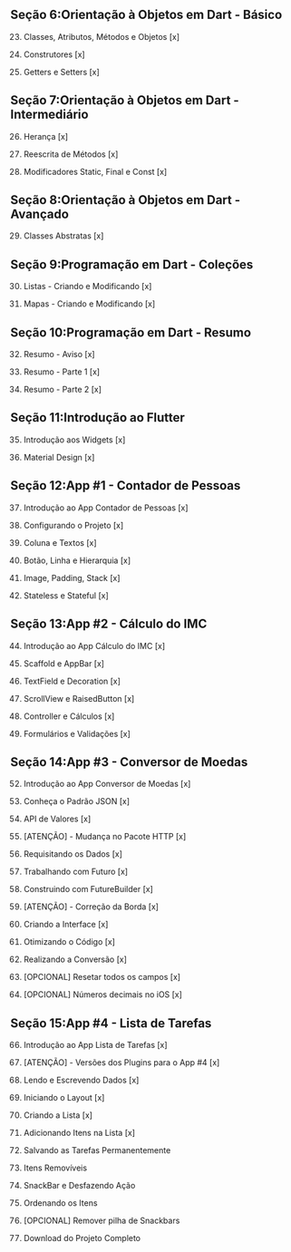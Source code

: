 ## Seção  6:Orientação à Objetos em Dart - Básico
   
   23. Classes, Atributos, Métodos e Objetos [x]
   
   24. Construtores [x]
   
   25. Getters e Setters [x]

## Seção  7:Orientação à Objetos em Dart - Intermediário
   
   26. Herança [x]
   
   27. Reescrita de Métodos [x]
   
   28. Modificadores Static, Final e Const [x]

## Seção  8:Orientação à Objetos em Dart - Avançado
   
   29. Classes Abstratas [x]

## Seção  9:Programação em Dart - Coleções
   
   30. Listas - Criando e Modificando [x]
   
   31. Mapas - Criando e Modificando [x]

## Seção  10:Programação em Dart - Resumo
   
   32. Resumo - Aviso [x]
   
   33. Resumo - Parte 1 [x]
   
   34. Resumo - Parte 2 [x]

## Seção  11:Introdução ao Flutter
   
   35. Introdução aos Widgets [x]
   
   36. Material Design [x]

## Seção  12:App #1 - Contador de Pessoas
   
   37. Introdução ao App Contador de Pessoas [x]
   
   38. Configurando o Projeto [x]
   
   39. Coluna e Textos [x]
   
   40. Botão, Linha e Hierarquia [x]
   
   41. Image, Padding, Stack [x]
   
   42. Stateless e Stateful [x]
   
  
## Seção  13:App #2 - Cálculo do IMC
   
   44. Introdução ao App Cálculo do IMC [x]
   
   45. Scaffold e AppBar [x]
   
   46. TextField e Decoration [x]
   
   47. ScrollView e RaisedButton [x]
   
   48. Controller e Cálculos [x]
   
   49. Formulários e Validações [x]

## Seção  14:App #3 - Conversor de Moedas
   
   52. Introdução ao App Conversor de Moedas [x]
   
   53. Conheça o Padrão JSON [x]
      
   54. API de Valores [x]
   
   55. [ATENÇÃO] - Mudança no Pacote HTTP [x]
   
   56. Requisitando os Dados [x]
   
   57. Trabalhando com Futuro [x]
   
   58. Construindo com FutureBuilder [x]
   
   59. [ATENÇÃO] - Correção da Borda [x]
   
   60. Criando a Interface [x]
   
   61. Otimizando o Código [x]
   
   62. Realizando a Conversão [x]
   
   63. [OPCIONAL] Resetar todos os campos [x]
   
   64. [OPCIONAL] Números decimais no iOS [x]
   
## Seção  15:App #4 - Lista de Tarefas

   66. Introdução ao App Lista de Tarefas [x]

   67. [ATENÇÃO] - Versões dos Plugins para o App #4 [x]

   68. Lendo e Escrevendo Dados [x]

   69. Iniciando o Layout [x]

   70. Criando a Lista [x]

   71. Adicionando Itens na Lista [x]

   72. Salvando as Tarefas Permanentemente

   73. Itens Removíveis

   74. SnackBar e Desfazendo Ação

   75. Ordenando os Itens

   76. [OPCIONAL] Remover pilha de Snackbars

   77. Download do Projeto Completo


